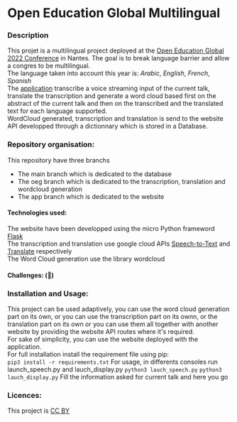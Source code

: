 # Open Education Global Multilingual  
### Description  
This projet is a multilingual project deployed at the [Open Education Global 2022 Conference](https://www.oeglobal.org/) in Nantes. The goal is to break language barrier and allow a congres to be multilingual.   
The language taken into account this year is: *Arabic*, *English*, *French*, *Spanish*  
The [application](https://multiling-oeg.univ-nantes.fr/) transcribe a voice streaming input of the current talk, translate the transcription and generate a word cloud based first on the abstract of the current talk and then on the transcribed and the translated text for each language supported.  
WordCloud generated, transcription and translation is send to the website API developped through a dictionnary which is stored in a Database.  
### Repository organisation: 
This repository have three branchs
- The main branch which is dedicated to the database  
- The oeg branch which is dedicated to the transcription, translation and wordcloud generation  
- The app branch which is dedicated to the website  
#### Technologies used:
The website have been developped using the micro Python frameword [Flask](https://flask.palletsprojects.com/en/2.1.x/)  
The transcription and translation use google cloud APIs [Speech-to-Text](https://cloud.google.com/speech-to-text/docs/before-you-begin) and [Translate](https://cloud.google.com/translate/docs/setup?hl=fr) respectively  
The Word Cloud generation use the library wordcloud  
#### Challenges: (:thinking:)

### Installation and Usage:  
This project can be used adaptively, you can use the word cloud generation part on its own, or you can use the transcription part on its ownn, or the translation part on its own or you can use them all together with another website by providing the website API routes where it's required.  
For sake of simplicity, you can use the website deployed with the application.  
For full installation install the requirement file using pip:   
`pip3 install -r requirements.txt`
For usage, in differents consoles run launch_speech.py and lauch_display.py
`python3 lauch_speech.py`
`python3 lauch_display.py`
Fill the information asked for current talk and here you go

### Licences: 
This project is [CC BY](https://creativecommons.org/licenses/by/4.0/)  

